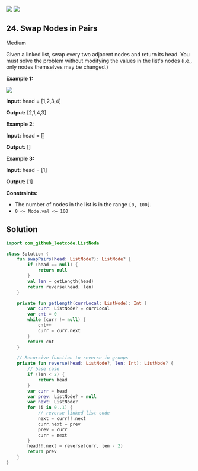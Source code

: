 [![](https://img.shields.io/github/stars/javadev/LeetCode-in-Kotlin?label=Stars&style=flat-square)](https://github.com/javadev/LeetCode-in-Kotlin)
[![](https://img.shields.io/github/forks/javadev/LeetCode-in-Kotlin?label=Fork%20me%20on%20GitHub%20&style=flat-square)](https://github.com/javadev/LeetCode-in-Kotlin/fork)

## 24\. Swap Nodes in Pairs

Medium

Given a linked list, swap every two adjacent nodes and return its head. You must solve the problem without modifying the values in the list's nodes (i.e., only nodes themselves may be changed.)

**Example 1:**

![](https://assets.leetcode.com/uploads/2020/10/03/swap_ex1.jpg)

**Input:** head = [1,2,3,4]

**Output:** [2,1,4,3]

**Example 2:**

**Input:** head = []

**Output:** []

**Example 3:**

**Input:** head = [1]

**Output:** [1]

**Constraints:**

*   The number of nodes in the list is in the range `[0, 100]`.
*   `0 <= Node.val <= 100`

## Solution

```kotlin
import com_github_leetcode.ListNode

class Solution {
    fun swapPairs(head: ListNode?): ListNode? {
        if (head == null) {
            return null
        }
        val len = getLength(head)
        return reverse(head, len)
    }

    private fun getLength(currLocal: ListNode): Int {
        var curr: ListNode? = currLocal
        var cnt = 0
        while (curr != null) {
            cnt++
            curr = curr.next
        }
        return cnt
    }

    // Recursive function to reverse in groups
    private fun reverse(head: ListNode?, len: Int): ListNode? {
        // base case
        if (len < 2) {
            return head
        }
        var curr = head
        var prev: ListNode? = null
        var next: ListNode?
        for (i in 0..1) {
            // reverse linked list code
            next = curr!!.next
            curr.next = prev
            prev = curr
            curr = next
        }
        head!!.next = reverse(curr, len - 2)
        return prev
    }
}
```